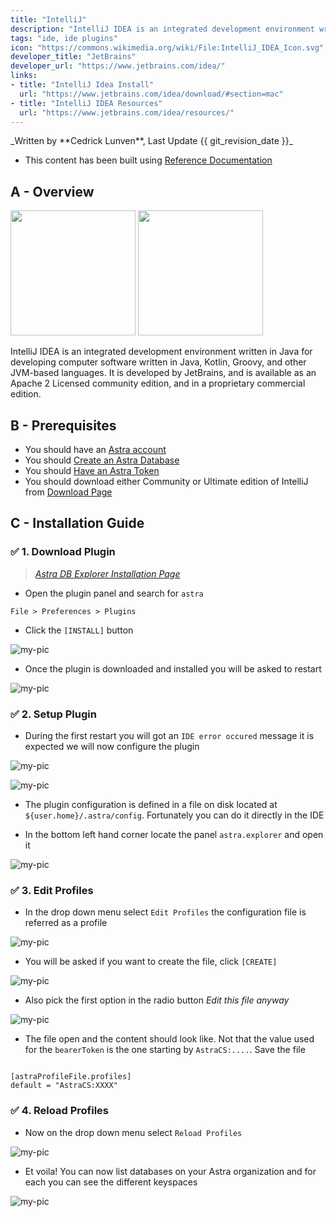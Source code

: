 ```yaml
---
title: "IntelliJ"
description: "IntelliJ IDEA is an integrated development environment written in Java for developing computer software written in Java, Kotlin, Groovy, and other JVM-based languages. It is developed by JetBrains, and is available as an Apache 2 Licensed community edition, and in a proprietary commercial edition."
tags: "ide, ide plugins"
icon: "https://commons.wikimedia.org/wiki/File:IntelliJ_IDEA_Icon.svg"
developer_title: "JetBrains"
developer_url: "https://www.jetbrains.com/idea/"
links:
- title: "IntelliJ Idea Install"
  url: "https://www.jetbrains.com/idea/download/#section=mac"
- title: "IntelliJ IDEA Resources"
  url: "https://www.jetbrains.com/idea/resources/"
---
```


<div class="nosurface" markdown="1">
_Written by **Cedrick Lunven**, Last Update {{ git_revision_date }}_


- This content has been built using [Reference Documentation ](https://plugins.jetbrains.com/plugin/17013-datastax-astra-db-explorer)
</div>

## A - Overview

<img src="https://plugins.jetbrains.com/files/17013/screenshot_8180f398-3612-4990-9d5b-d1b3917c40fc" height="200px"/>

<img src="https://plugins.jetbrains.com/files/17013/screenshot_04795b62-5479-42c8-b97d-04f0d5459e19" height="200px"/>

IntelliJ IDEA is an integrated development environment written in Java for developing computer software written in Java, Kotlin, Groovy, and other JVM-based languages. It is developed by JetBrains, and is available as an Apache 2 Licensed community edition, and in a proprietary commercial edition.

## B - Prerequisites

<ul class="prerequisites">
  <li class="nosurface">You should have an <a href="https://astra.dev/3B7HcYo">Astra account</a></li>
  <li class="nosurface">You should <a href="/docs/pages/astra/create-instance/">Create an Astra Database</a></li>
  <li class="nosurface">You should <a href="/docs/pages/astra/create-token/">Have an Astra Token</a></li>
  <li class="nosurface">You should download either Community or Ultimate edition of IntelliJ from <a href="https://www.jetbrains.com/idea/download/?fromIDE=#section=mac">Download Page</a></li>
</ul>


## C - Installation Guide

### <span class="nosurface">✅ </span> 1. Download Plugin

> _[Astra DB Explorer Installation Page](https://github.com/datastax/astra-ide-plugin/wiki/Getting-Started)_

- Open the plugin panel and search for `astra`

```
File > Preferences > Plugins
```

- Click the `[INSTALL]` button

![my-pic](https://github.com/datastaxdevs/awesome-astra/raw/main/intellij/img/plugin.png)

- Once the plugin is downloaded and installed you will be asked to restart

![my-pic](https://github.com/datastaxdevs/awesome-astra/raw/main/intellij/img//plugin-restart-ide.png)

### <span class="nosurface">✅ </span> 2. Setup Plugin

- During the first restart you will got an `IDE error occured` message it is expected we will now configure the plugin

![my-pic](https://github.com/datastaxdevs/awesome-astra/raw/main/intellij/img/plugin-restart-error.png)

![my-pic](https://github.com/datastaxdevs/awesome-astra/raw/main/intellij/img/plugin-restart-error2.png)

- The plugin configuration is defined in a file on disk located at `${user.home}/.astra/config`. Fortunately you can do it directly in the IDE

- In the bottom left hand corner locate the panel `astra.explorer` and open it

![my-pic](https://github.com/datastaxdevs/awesome-astra/raw/main/intellij/img/plugin-setup-1.png)

### <span class="nosurface">✅ </span> 3. Edit Profiles

- In the drop down menu select `Edit Profiles` the configuration file is referred as a profile

![my-pic](https://github.com/datastaxdevs/awesome-astra/raw/main/intellij/img/plugin-setup-2.png)

- You will be asked if you want to create the file, click `[CREATE]`

![my-pic](https://github.com/datastaxdevs/awesome-astra/raw/main/intellij/img/plugin-setup-3.png)

- Also pick the first option in the radio button _Edit this file anyway_

![my-pic](https://github.com/datastaxdevs/awesome-astra/raw/main/intellij/img/plugin-setup-4.png)

- The file open and the content should look like. Not that the value used for the `bearerToken` is the one starting by `AstraCS:....`. Save the file

```

[astraProfileFile.profiles]
default = "AstraCS:XXXX"
```

### <span class="nosurface">✅ </span> 4. Reload Profiles

- Now on the drop down menu select `Reload Profiles`

![my-pic](https://github.com/datastaxdevs/awesome-astra/raw/main/intellij/img/plugin-setup-5.png)

- Et voila! You can now list databases on your Astra organization and for each you can see the different keyspaces

![my-pic](https://github.com/datastaxdevs/awesome-astra/raw/main/intellij/img/plugin-setup-6.png)
